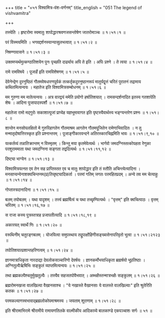 +++
title = "०५१ विश्वामित्र-वंश-वर्णनम्"
title_english = "051 The legend of vishvamitra"

+++


तस्येति । हृष्टरोमा स्वमातुः शापोद्धारश्रवणजसन्तोषेण जातरोमाञ्चः  ॥ 
१।५१।१  ॥   

  

परं विस्मयमिति । भगवद्दर्शनस्यान्यासुलभत्वात्  ॥  १।५१।२  ॥   

  

निषण्णावासने  ॥  १।५१।३  ॥   

  

उक्तमप्यर्थमुत्कण्ठातिशयेन पुनः पृच्छति दार्ढ्याय अपि ते इति । अपिः
प्रश्ने । ते त्वया  ॥  १।५१।४  ॥   

  

रामे रामविषये । पूजार्हे इति रामविशेषणम्  ॥  १।५१।५  ॥   

  

देवेनेन्द्रेण दुरनुष्ठितं गौतमवेषधारणपूर्वकं तत्कर्तृकदुरनुष्ठानरूपं
मातुर्यद्वृत्तं चरितं पुरातनं तद्रामाय कथितमित्यन्वयः । महातेज इति
विश्वामित्रसम्बोधनम्  ॥  १।५१।६  ॥   

  

मम गुरुणा मम मातेत्यन्वयः । अत्र वारद्वयं ममेति प्रयोगो हर्षातिशयात् ।
रामसन्दर्शनादित इतस्य गतशापेति शेषः । आदिना पूजापादस्पर्शौ  ॥  १।५१।७
 ॥   

  

महातेजा रामो मद्गुरोः सकाशात्पूजां प्राप्येह यज्ञभूमावागत इति
पृष्टस्यैवार्थस्य भङ्ग्यन्तरेण प्रश्नः  ॥  १।५१।८  ॥   

  

शान्तेन मनसोपलक्षितो मे गुरुरिहागतेन गौतमाश्रम आगतेन गौतमपूजितेन
रामेणाभिवादितः । न तु मन्मातृदोषात्तिरस्कृत इति प्रश्नान्तरम् ।
पूजाङ्गीकारवन्दने अतिरस्कारचिह्नमिति भावः  ॥  १।५१।९,१०  ॥   

  

यत्कर्तव्यं तन्नातिक्रान्तम् न विस्मृतम् । किन्तु मया कृतमेवेत्यर्थः ।
भार्गवो जमदग्निस्तत्कोपहता रेणुका परशुराममाता यथा जमदग्निना सङ्गता
तद्वदित्यर्थः  ॥  १।५१।११,१२  ॥   

  

दिष्ट्या भाग्येन  ॥  १।५१।१३  ॥   

  

विश्वामित्रयत्नत एव तेन सह प्राप्तिस्तत एव च मातुः शापोद्धार इति तं
स्तौति अचिन्त्येत्यादिना ।
मनसाप्यन्येनाशक्यचिन्तनम(प्र)तिसृष्ट्यादिकर्ता । परमां गतिम् जगतः
परमहितप्रदम् । अन्ये तव मम चेत्याहुः  ॥  १।५१।१४  ॥   

  

गोप्तास्त्रदानादिना  ॥  १।५१।१५  ॥   

  

बलम् तपोबलम् । यथा यादृशम् । तत्त्वं ब्रह्मर्षित्वं च यथा
तच्छृण्वित्यर्थः । "वृत्तम्" इति क्वचित्पाठः । वृत्तम् चरितम्  ॥ 
१।५१।१६,१७  ॥   

  

स राजा कस्य पुत्रस्तत्राह प्रजापतीत्यादि  ॥  १।५१।१८,१९  ॥   

  

अकारयत् स्वार्थे णिः  ॥  १।५१।२०  ॥   

  

वरूथिनीम् चतुरङ्गबलम् । योजयित्वा समुपस्थाय
तद्रूपाक्षौहिणीसङ्ख्यसेनापरिवृतो भूत्वा  ॥  १।५१।२१२३  ॥   

  

तपोतिशयात्प्रशान्तहरिणत्वम्  ॥  १।५१।२४  ॥   

  

ज्ञानमात्राधिकृता नारदाद्या देवलोकसञ्चारिणो देवर्षयः ।
ज्ञानकर्मोभयाधिकृता ब्रह्मर्षयो भूप्रतिष्ठाः । अग्नितुल्यैर्ऋषिभिः
सङ्कुलं व्याप्तमित्यन्वयः  ॥  १।५१।२५  ॥   

  

तथा ब्रह्मकल्पैश्चतुर्मुखतुल्यैः । तस्यैव सहजतपोवैभवात् ।
अब्भक्षैस्तन्मात्रभक्षैः सङ्कुलम्  ॥  १।५१।२६  ॥   

  

ब्रह्मरोमनखजा वालखिल्या वैखानसाश्च । "ये नखास्ते वैखानसाः ये वालस्ते
वालखिल्याः" इति श्रुतेरिति कतकः  ॥  १।५१।२७  ॥   

  

परमकल्याणस्वभावाद्ब्रह्मलोकोपमाश्रमस्य । जयताम् शूराणाम्  ॥  १।५१।२८  ॥   

  

इति श्रीरामाभिरामे श्रीरामीये रामायणतिलके वाल्मीकीय आदिकाव्ये बालकाण्डे
एकपञ्चाशः सर्गः  ॥  ५१  ॥   

  


